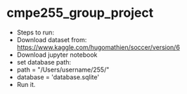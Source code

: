 # cmpe255_group_project

* Steps to run:
* Download dataset from: https://www.kaggle.com/hugomathien/soccer/version/6
* Download jupyter notebook
* set database path:
* path = "/Users/username/255/"
* database = 'database.sqlite'
* Run it.


